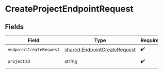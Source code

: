 # CreateProjectEndpointRequest


## Fields

| Field                                                                        | Type                                                                         | Required                                                                     | Description                                                                  |
| ---------------------------------------------------------------------------- | ---------------------------------------------------------------------------- | ---------------------------------------------------------------------------- | ---------------------------------------------------------------------------- |
| `endpointCreateRequest`                                                      | [shared.EndpointCreateRequest](../../models/shared/endpointcreaterequest.md) | :heavy_check_mark:                                                           | N/A                                                                          |
| `projectId`                                                                  | *string*                                                                     | :heavy_check_mark:                                                           | The Neon project ID                                                          |